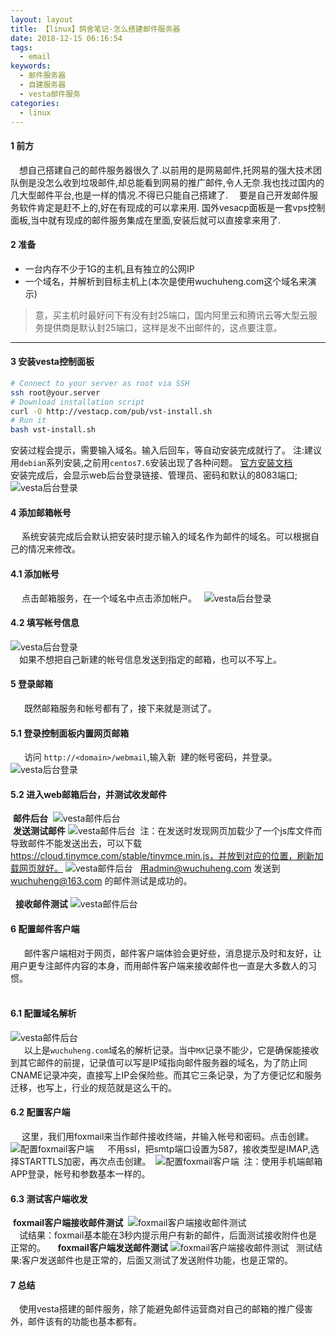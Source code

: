 ```yaml
---
layout: layout
title: 【linux】鸽舍笔记-怎么搭建邮件服务器
date: 2018-12-15 06:16:54
tags:
  - email
keywords:
  - 邮件服务器
  - 自建服务器
  - vesta邮件服务
categories:
  - linux
---
```

#### 1 前方
  &emsp;想自己搭建自己的邮件服务器很久了.以前用的是网易邮件,托网易的强大技术团队倒是没怎么收到垃圾邮件,却总能看到网易的推广邮件,令人无奈.我也找过国内的几大型邮件平台,也是一样的情况.不得已只能自己搭建了.
  &emsp;要是自己开发邮件服务软件肯定是赶不上的,好在有现成的可以拿来用. 国外vesacp面板是一套vps控制面板,当中就有现成的邮件服务集成在里面,安装后就可以直接拿来用了.
 
#### 2 准备
 * 一台内存不少于1G的主机,且有独立的公网IP
 * 一个域名，并解析到目标主机上(本次是使用wuchuheng.com这个域名来演示)
> 意，买主机时最好问下有没有封25端口，国内阿里云和腾讯云等大型云服务提供商是默认封25端口，这样是发不出邮件的，这点要注意。
----- 

<!--more-->

#### 3 安装vesta控制面板  
 ``` bash 
# Connect to your server as root via SSH
ssh root@your.server
# Download installation script
curl -O http://vestacp.com/pub/vst-install.sh
# Run it
bash vst-install.sh
```
安装过程会提示，需要输入域名。输入后回车，等自动安装完成就行了。
注:建议用`debian`系列安装,之前用`centos7.6`安装出现了各种问题。
[官方安装文档](https://vestacp.com/install/)  
安装完成后，会显示web后台登录链接、管理员、密码和默认的8083端口;
![vesta后台登录](/images/20181215/20181215083605.png)

#### 4 添加邮箱帐号
  &emsp;系统安装完成后会默认把安装时提示输入的域名作为邮件的域名。可以根据自己的情况来修改。  
#### 4.1 添加帐号
  &emsp;点击邮箱服务，在一个域名中点击添加帐户。
   ![vesta后台登录](/images/20181215/20181215084738.png)
#### 4.2 填写帐号信息
 ![vesta后台登录](/images/20181215/201812150847381.png)  
  &emsp;如果不想把自己新建的帐号信息发送到指定的邮箱，也可以不写上。
 
#### 5 登录邮箱
   &emsp;既然邮箱服务和帐号都有了，接下来就是测试了。
#### 5.1 登录控制面板内置网页邮箱
   &emsp;访问 `http://<domain>/webmail`,输入新
  建的帐号密码，并登录。
  ![vesta后台登录](/images/20181215/20181215090658.png)
 #### 5.2 进入web邮箱后台，并测试收发邮件  
  **邮件后台**
  ![vesta邮件后台](/images/20181215/20181215091248.png)
  <br>
  **发送测试邮件**
  ![vesta邮件后台](/images/20181215/20181215091919.png)
  注：在发送时发现网页加载少了一个js库文件而导致邮件不能发送出去，可以下载 https://cloud.tinymce.com/stable/tinymce.min.js，并放到对应的位置，刷新加载网页就好。
  ![vesta邮件后台](/images/20181215/20181215094026.png)
   用admin@wuchuheng.com 发送到 wuchuheng@163.com 的邮件测试是成功的。  
  <br>
   **接收邮件测试** 
   ![vesta邮件后台](/images/20181215/20181215094724.png)
   
#### 6 配置邮件客户端
   &emsp;邮件客户端相对于网页，邮件客户端体验会更好些，消息提示及时和友好，让用户更专注邮件内容的本身，而用邮件客户端来接收邮件也一直是大多数人的习惯。  
   <br>
#### 6.1 配置域名解析
   ![vesta邮件后台](/images/20181215/20181215100826.png)  
   &emsp;以上是`wuchuheng.com`域名的解析记录。当中`MX`记录不能少，它是确保能接收到其它邮件的前提，记录值可以写是IP域指向邮件服务器的域名，为了防止同CNAME记录冲突，直接写上IP会保险些。而其它三条记录，为了方便记忆和服务迁移，也写上，行业的规范就是这么干的。
#### 6.2 配置客户端
  &emsp;这里，我们用foxmail来当作邮件接收终端，并输入帐号和密码。点击创建。
  ![配置foxmail客户端](/images/20181215/20181215105729.png)
  &emsp;不用ssl，把smtp端口设置为587，接收类型是IMAP,选择STARTTLS加密，再次点击创建。
  ![配置foxmail客户端](/images/20181215/20181215105927.png)
  注：使用手机端邮箱APP登录，帐号和参数基本一样的。
#### 6.3 测试客户端收发
  **foxmail客户端接收邮件测试**
  ![foxmail客户端接收邮件测试](/images/20181215/201812151231142.png)  
&emsp;试结果：foxmail基本能在3秒内提示用户有新的邮件，后面测试接收附件也是正常的。  
   **foxmail客户端发送邮件测试**
   ![foxmail客户端接收邮件测试](/images/20181215/2018121511141511.png)
   测试结果:客户发送邮件也是正常的，后面又测试了发送附件功能，也是正常的。

#### 7 总结 
  &emsp;使用vesta搭建的邮件服务，除了能避免邮件运营商对自己的邮箱的推广侵害外，邮件该有的功能也基本都有。 
